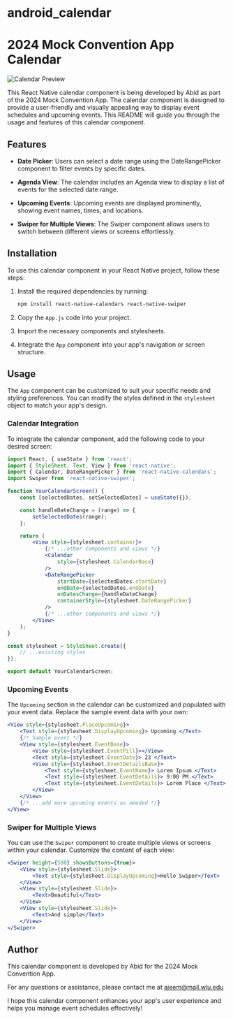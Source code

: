 # android_calendar
# 2024 Mock Convention App Calendar

![Calendar Preview](https://drive.google.com/uc?id=10t9M7Ka39ck-2V6p4ELJqL3x_oXFNrUk)

This React Native calendar component is being developed by Abid as part of the 2024 Mock Convention App. The calendar component is designed to provide a user-friendly and visually appealing way to display event schedules and upcoming events. This README will guide you through the usage and features of this calendar component.

## Features

- **Date Picker**: Users can select a date range using the DateRangePicker component to filter events by specific dates.

- **Agenda View**: The calendar includes an Agenda view to display a list of events for the selected date range.

- **Upcoming Events**: Upcoming events are displayed prominently, showing event names, times, and locations.

- **Swiper for Multiple Views**: The Swiper component allows users to switch between different views or screens effortlessly.

## Installation

To use this calendar component in your React Native project, follow these steps:

1. Install the required dependencies by running:

   ```bash
   npm install react-native-calendars react-native-swiper
   ```

2. Copy the `App.js` code into your project.

3. Import the necessary components and stylesheets.

4. Integrate the `App` component into your app's navigation or screen structure.

## Usage

The `App` component can be customized to suit your specific needs and styling preferences. You can modify the styles defined in the `stylesheet` object to match your app's design.

### Calendar Integration

To integrate the calendar component, add the following code to your desired screen:

```jsx
import React, { useState } from 'react';
import { StyleSheet, Text, View } from 'react-native';
import { Calendar, DateRangePicker } from 'react-native-calendars';
import Swiper from 'react-native-swiper';

function YourCalendarScreen() {
    const [selectedDates, setSelectedDates] = useState({});

    const handleDateChange = (range) => {
        setSelectedDates(range);
    };

    return (
        <View style={stylesheet.container}>
            {/* ...other components and views */}
            <Calendar
                style={stylesheet.CalendarBase}
            />
            <DateRangePicker
                startDate={selectedDates.startDate}
                endDate={selectedDates.endDate}
                onDatesChange={handleDateChange}
                containerStyle={stylesheet.DateRangePicker}
            />
            {/* ...other components and views */}
        </View>
    );
}

const stylesheet = StyleSheet.create({
    // ...existing styles
});

export default YourCalendarScreen;
```

### Upcoming Events

The `Upcoming` section in the calendar can be customized and populated with your event data. Replace the sample event data with your own:

```jsx
<View style={stylesheet.PlaceUpcoming}>
    <Text style={stylesheet.DisplayUpcoming}> Upcoming </Text>
    {/* Sample event */}
    <View style={stylesheet.EventBase}>
        <View style={stylesheet.EventPill}></View>
        <Text style={stylesheet.EventDate}> 23 </Text>
        <View style={stylesheet.EventDetailsBase}>
            <Text style={stylesheet.EventName}> Lorem Ipsum </Text>
            <Text style={stylesheet.EventDetails}> 9:00 PM </Text>
            <Text style={stylesheet.EventDetails}> Lorem Place </Text>
        </View>
    </View>
    {/* ...add more upcoming events as needed */}
</View>
```

### Swiper for Multiple Views

You can use the `Swiper` component to create multiple views or screens within your calendar. Customize the content of each view:

```jsx
<Swiper height={500} showsButtons={true}>
    <View style={stylesheet.Slide}>
        <Text style={stylesheet.DisplayUpcoming}>Hello Swiper</Text>
    </View>
    <View style={stylesheet.Slide}>
        <Text>Beautiful</Text>
    </View>
    <View style={stylesheet.Slide}>
        <Text>And simple</Text>
    </View>
</Swiper>
```


## Author

This calendar component is developed by Abid for the 2024 Mock Convention App.

For any questions or assistance, please contact me at ajeem@mail.wlu.edu

I hope this calendar component enhances your app's user experience and helps you manage event schedules effectively!
